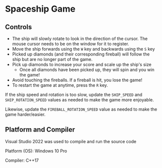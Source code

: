 # Spaceship Game

## Controls

- The ship will slowly rotate to look in the direction of the cursor. The mouse cursor needs to be on the window for it to register.
- Move the ship forwards using the `W` key and backwards using the `S` key
- Picked up diamonds (and their corresponding fireball) will follow the ship but are no longer part of the game.
- Pick up diamonds to increase your score and scale up the ship's size
    - Once all diamonds have been picked up, they will spin and you win the game!
- Avoid touching the fireballs. If a fireball is hit, you lose the game!
- To restart the game at anytime, press the `R` key.

If the ship speed and rotation is too slow, update the `SHIP_SPEED` and `SHIP_ROTATION_SPEED` values as needed to make the game more enjoyable.

Likewise, update the `FIREBALL_ROTATION_SPEED` value as needed to make the game harder/easier.

## Platform and Compiler

Visual Studio 2022 was used to compile and run the source code

Platform (OS): Windows 10 Pro

Compiler: C++17
